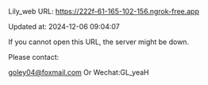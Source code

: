 Lily_web URL: https://222f-61-165-102-156.ngrok-free.app

Updated at: 2024-12-06 09:04:07

If you cannot open this URL, the server might be down.

Please contact: 

goley04@foxmail.com Or Wechat:GL_yeaH